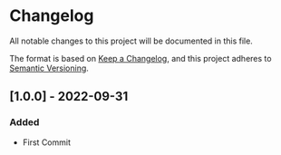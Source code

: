 # Changelog
All notable changes to this project will be documented in this file.

The format is based on [Keep a Changelog](https://keepachangelog.com/en/1.0.0/),
and this project adheres to [Semantic Versioning](https://semver.org/spec/v2.0.0.html).

<!---
### Added
### Changed
### Removed
### Deprecated
### Removed
### Fixed
### Security
-->

## [1.0.0] - 2022-09-31
### Added
- First Commit